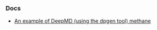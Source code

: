 ### Docs

- [An example of DeepMD (using the dpgen tool) methane](https://eastsheng.github.io/MyWiki/wiki/2024/10/21/softwares/deepmd/DeepMD_3/)



